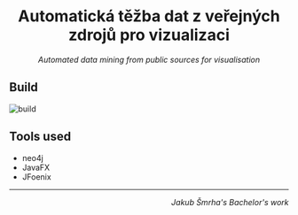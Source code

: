 <div style="text-align: center;">
<h1>Automatická těžba dat z veřejných zdrojů pro vizualizaci</h1>
<i>Automated data mining from public sources for visualisation</i>
</div>

## Build
![build](https://github.com/Doomshade/DataMining/actions/workflows/gradle.yml/badge.svg)

## Tools used
- neo4j
- JavaFX
- JFoenix

---
<div style="text-align: right;"><i>Jakub Šmrha's Bachelor's work</i></div>
